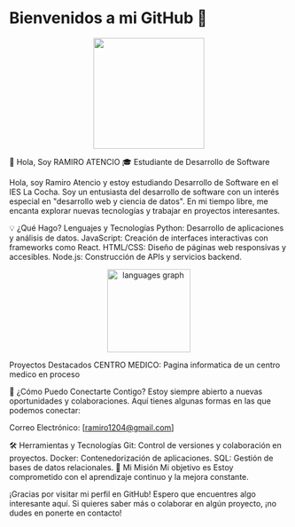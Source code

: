 # Bienvenidos a mi GitHub 🐾
<div align="center">
  <img height="200" src="https://wallpaper.forfun.com/fetch/99/9998247f121f83a099c19ab8f6232db8.jpeg"  />
</div>

👋 Hola, Soy RAMIRO ATENCIO
🎓 Estudiante de Desarrollo de Software

Hola, soy Ramiro Atencio y estoy estudiando Desarrollo de Software en el IES La Cocha. Soy un entusiasta del desarrollo de software con un interés especial en "desarrollo web y ciencia de datos". 
En mi tiempo libre, me encanta explorar nuevas tecnologías y trabajar en proyectos interesantes.

💡 ¿Qué Hago?
Lenguajes y Tecnologías
Python: Desarrollo de aplicaciones y análisis de datos.
JavaScript: Creación de interfaces interactivas con frameworks como React.
HTML/CSS: Diseño de páginas web responsivas y accesibles.
Node.js: Construcción de APIs y servicios backend.

<div align="center">
  <img src="https://e1.pxfuel.com/desktop-wallpaper/494/492/desktop-wallpaper-programming-language-bioinformatics.jpg" height="150" alt="languages graph"  />
</div>

Proyectos Destacados
CENTRO MEDICO: Pagina informatica de un centro medico en proceso

🚀 ¿Cómo Puedo Conectarte Contigo?
Estoy siempre abierto a nuevas oportunidades y colaboraciones. Aquí tienes algunas formas en las que podemos conectar:

Correo Electrónico: [ramiro1204@gmail.com]


🛠️ Herramientas y Tecnologías
Git: Control de versiones y colaboración en proyectos.
Docker: Contenedorización de aplicaciones.
SQL: Gestión de bases de datos relacionales.
🎯 Mi Misión
Mi objetivo es Estoy comprometido con el aprendizaje continuo y la mejora constante.



¡Gracias por visitar mi perfil en GitHub! Espero que encuentres algo interesante aquí. Si quieres saber más o colaborar en algún proyecto, ¡no dudes en ponerte en contacto!
